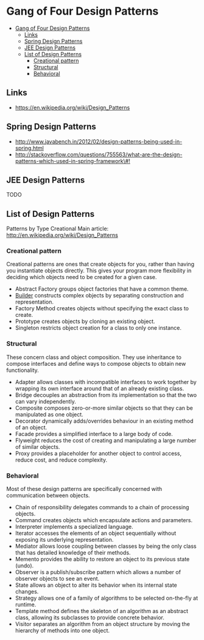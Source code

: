 # Gang of Four Design Patterns

- [Gang of Four Design Patterns](#gang-of-four-design-patterns)
  - [Links](#links)
  - [Spring Design Patterns](#spring-design-patterns)
  - [JEE Design Patterns](#jee-design-patterns)
  - [List of Design Patterns](#list-of-design-patterns)
    - [Creational pattern](#creational-pattern)
    - [Structural](#structural)
    - [Behavioral](#behavioral)

## Links

- <https://en.wikipedia.org/wiki/Design_Patterns>

## Spring Design Patterns

- <http://www.javabench.in/2012/02/design-patterns-being-used-in-spring.html>
- <http://stackoverflow.com/questions/755563/what-are-the-design-patterns-which-used-in-spring-framework\#!>

## JEE Design Patterns

TODO

## List of Design Patterns

Patterns by Type Creational Main article:
<http://en.wikipedia.org/wiki/Design_Patterns>

### Creational pattern

Creational patterns are ones that create objects for you, rather than
having you instantiate objects directly. This gives your program more
flexibility in deciding which objects need to be created for a given
case.

- Abstract Factory groups object factories that have a common theme.
- [Builder](https://en.wikipedia.org/wiki/Builder_pattern) constructs
    complex objects by separating construction and representation.
- Factory Method creates objects without specifying the exact class to
    create.
- Prototype creates objects by cloning an existing object.
- Singleton restricts object creation for a class to only one
    instance.

### Structural

These concern class and object composition. They use inheritance to
compose interfaces and define ways to compose objects to obtain new
functionality.

- Adapter allows classes with incompatible interfaces to work together
    by wrapping its own interface around that of an already existing
    class.
- Bridge decouples an abstraction from its implementation so that the
    two can vary independently.
- Composite composes zero-or-more similar objects so that they can be
    manipulated as one object.
- Decorator dynamically adds/overrides behaviour in an existing method
    of an object.
- Facade provides a simplified interface to a large body of code.
- Flyweight reduces the cost of creating and manipulating a large
    number of similar objects.
- Proxy provides a placeholder for another object to control access,
    reduce cost, and reduce complexity.

### Behavioral

Most of these design patterns are specifically concerned with
communication between objects.

- Chain of responsibility delegates commands to a chain of processing
    objects.
- Command creates objects which encapsulate actions and parameters.
- Interpreter implements a specialized language.
- Iterator accesses the elements of an object sequentially without
    exposing its underlying representation.
- Mediator allows loose coupling between classes by being the only
    class that has detailed knowledge of their methods.
- Memento provides the ability to restore an object to its previous
    state (undo).
- Observer is a publish/subscribe pattern which allows a number of
    observer objects to see an event.
- State allows an object to alter its behavior when its internal state
    changes.
- Strategy allows one of a family of algorithms to be selected
    on-the-fly at runtime.
- Template method defines the skeleton of an algorithm as an abstract
    class, allowing its subclasses to provide concrete behavior.
- Visitor separates an algorithm from an object structure by moving
    the hierarchy of methods into one object.
